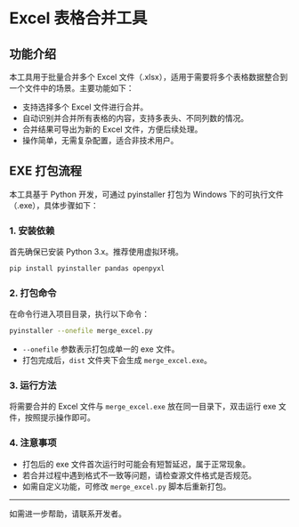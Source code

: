 # Excel 表格合并工具

## 功能介绍

本工具用于批量合并多个 Excel 文件（.xlsx），适用于需要将多个表格数据整合到一个文件中的场景。主要功能如下：

- 支持选择多个 Excel 文件进行合并。
- 自动识别并合并所有表格的内容，支持多表头、不同列数的情况。
- 合并结果可导出为新的 Excel 文件，方便后续处理。
- 操作简单，无需复杂配置，适合非技术用户。

## EXE 打包流程

本工具基于 Python 开发，可通过 pyinstaller 打包为 Windows 下的可执行文件（.exe），具体步骤如下：

### 1. 安装依赖

首先确保已安装 Python 3.x。推荐使用虚拟环境。

```bash
pip install pyinstaller pandas openpyxl
```

### 2. 打包命令

在命令行进入项目目录，执行以下命令：

```bash
pyinstaller --onefile merge_excel.py
```

- `--onefile` 参数表示打包成单一的 exe 文件。
- 打包完成后，`dist` 文件夹下会生成 `merge_excel.exe`。

### 3. 运行方法

将需要合并的 Excel 文件与 `merge_excel.exe` 放在同一目录下，双击运行 exe 文件，按照提示操作即可。

### 4. 注意事项

- 打包后的 exe 文件首次运行时可能会有短暂延迟，属于正常现象。
- 若合并过程中遇到格式不一致等问题，请检查源文件格式是否规范。
- 如需自定义功能，可修改 `merge_excel.py` 脚本后重新打包。

---

如需进一步帮助，请联系开发者。 